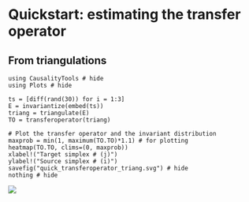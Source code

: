 # Quickstart: estimating the transfer operator
## From triangulations

```@example
using CausalityTools # hide
using Plots # hide

ts = [diff(rand(30)) for i = 1:3]
E = invariantize(embed(ts))
triang = triangulate(E)
TO = transferoperator(triang)

# Plot the transfer operator and the invariant distribution
maxprob = min(1, maximum(TO.TO)*1.1) # for plotting
heatmap(TO.TO, clims=(0, maxprob))
xlabel!("Target simplex # (j)")
ylabel!("Source simplex # (i)")
savefig("quick_transferoperator_triang.svg") # hide
nothing # hide
```

![](quick_transferoperator_triang.svg)
